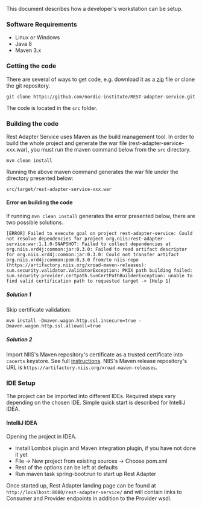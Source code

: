 This document describes how a developer's workstation can be setup.

### Software Requirements

* Linux or Windows
* Java 8
* Maven 3.x

### Getting the code

There are several of ways to get code, e.g. download it as a [zip](https://github.com/nordic-institute/REST-adapter-service/archive/master.zip) file or clone the git repository.

```
git clone https://github.com/nordic-institute/REST-adapter-service.git
```

The code is located in the ```src``` folder.

### Building the code

Rest Adapter Service uses Maven as the build management tool. In order to build the whole project and generate the war file (rest-adapter-service-xxx.war), you must run the maven command below from the ```src``` directory.

```
mvn clean install
```

Running the above maven command generates the war file under the directory presented below:

```
src/target/rest-adapter-service-xxx.war
```

#### Error on building the code

If running ```mvn clean install``` generates the error presented below, there are two possible solutions.

```
[ERROR] Failed to execute goal on project rest-adapter-service: Could not resolve dependencies for project org.niis:rest-adapter-service:war:1.1.0-SNAPSHOT: Failed to collect dependencies at org.niis.xrd4j:common:jar:0.3.0: Failed to read artifact descriptor for org.niis.xrd4j:common:jar:0.3.0: Could not transfer artifact org.niis.xrd4j:common:pom:0.3.0 from/to niis-repo (https://artifactory.niis.org/xroad-maven-releases): sun.security.validator.ValidatorException: PKIX path building failed: sun.security.provider.certpath.SunCertPathBuilderException: unable to find valid certification path to requested target -> [Help 1]
```

##### Solution 1

Skip certificate validation:

```
mvn install -Dmaven.wagon.http.ssl.insecure=true -Dmaven.wagon.http.ssl.allowall=true
```

##### Solution 2

Import NIIS's Maven repository's certificate as a trusted certificate into ```cacerts``` keystore. See full [instructions](Import-a-Certificate-as-a-Trusted-Certificate.md). NIIS's Maven release repository's URL is ```https://artifactory.niis.org/xroad-maven-releases```.

### IDE Setup

The project can be imported into different IDEs. 
Required steps vary depending on the chosen IDE. 
Simple quick start is described for IntelliJ IDEA. 

#### IntelliJ IDEA

Opening the project in IDEA.

* Install Lombok plugin and Maven integration plugin, if you have not done it yet
* File -> New project from existing sources -> Choose pom.xml
* Rest of the options can be left at defaults
* Run maven task spring-boot:run to start up Rest Adapter

Once started up, Rest Adapter landing page can be found at
`http://localhost:8080/rest-adapter-service/`
and will contain links to Consumer and Provider endpoints in addition to the Provider wsdl.
